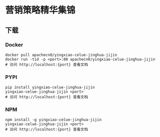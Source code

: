 # 营销策略精华集锦

## 下载

### Docker

```
docker pull apachecn0/yingxiao-celue-jinghua-jijin
docker run -tid -p <port>:80 apachecn0/yingxiao-celue-jinghua-jijin
# 访问 http://localhost:{port} 查看文档
```

### PYPI

```
pip install yingxiao-celue-jinghua-jijin
yingxiao-celue-jinghua-jijin <port>
# 访问 http://localhost:{port} 查看文档
```

### NPM

```
npm install -g yingxiao-celue-jinghua-jijin
yingxiao-celue-jinghua-jijin <port>
# 访问 http://localhost:{port} 查看文档
```